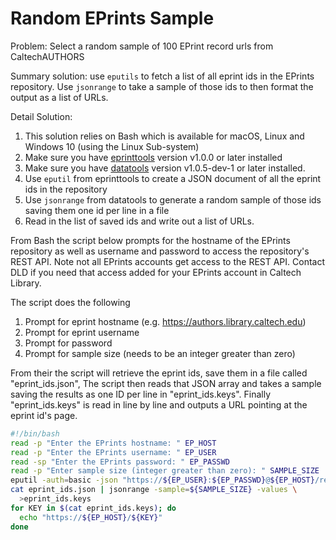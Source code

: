 Random EPrints Sample
=====================

Problem: Select a random sample of 100 EPrint record urls from CaltechAUTHORS

Summary solution: use `eputils` to fetch a list of all eprint ids in the EPrints repository. Use `jsonrange` to take a sample of those ids
to then format the output as a list of URLs.

Detail Solution: 

1. This solution relies on Bash which is available for macOS, Linux and Windows 10 (using the Linux Sub-system)
2. Make sure you have [eprinttools](https://github.com/caltechlibrary/eprinttools/releases) version v1.0.0 or later installed
3. Make sure you have [datatools](https://github.com/caltechlibrary/datatools/releases) version v1.0.5-dev-1 or later installed.
4. Use `eputil` from eprinttools to create a JSON document of all the eprint ids in the repository
5. Use `jsonrange` from datatools to generate a random sample of those ids saving them one id per line in a file
6. Read in the list of saved ids and write out a list of URLs.

From Bash the script below prompts for the hostname of the EPrints repository as well as username and password to access the repository's REST API. Note not all EPrints accounts get access to the
REST API. Contact DLD if you need that access added for your EPrints account in Caltech Library.

The script does the following

1. Prompt for eprint hostname (e.g. https://authors.library.caltech.edu)
2. Prompt for eprint username
3. Prompt for password
4. Prompt for sample size (needs to be an integer greater than zero)

From their the script will retrieve the eprint ids, save them in a file called "eprint_ids.json", The script then reads that JSON array
and takes a sample saving the results as one ID per line in "eprint_ids.keys". Finally "eprint_ids.keys" is read in line by line
and outputs a URL pointing at the eprint id's page.

```bash
#!/bin/bash
read -p "Enter the EPrints hostname: " EP_HOST
read -p "Enter the EPrints username: " EP_USER
read -sp "Enter the EPrints password: " EP_PASSWD
read -p "Enter sample size (integer greater than zero): " SAMPLE_SIZE
eputil -auth=basic -json "https://${EP_USER}:${EP_PASSWD}@${EP_HOST}/rest/eprint/" >eprint_ids.json
cat eprint_ids.json | jsonrange -sample=${SAMPLE_SIZE} -values \
  >eprint_ids.keys
for KEY in $(cat eprint_ids.keys); do
  echo "https://${EP_HOST}/${KEY}"
done
```


